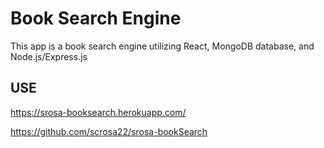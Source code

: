 # Book Search Engine 

This app is a book search engine utilizing React, MongoDB database, and Node.js/Express.js

## USE


https://srosa-booksearch.herokuapp.com/

https://github.com/scrosa22/srosa-bookSearch
